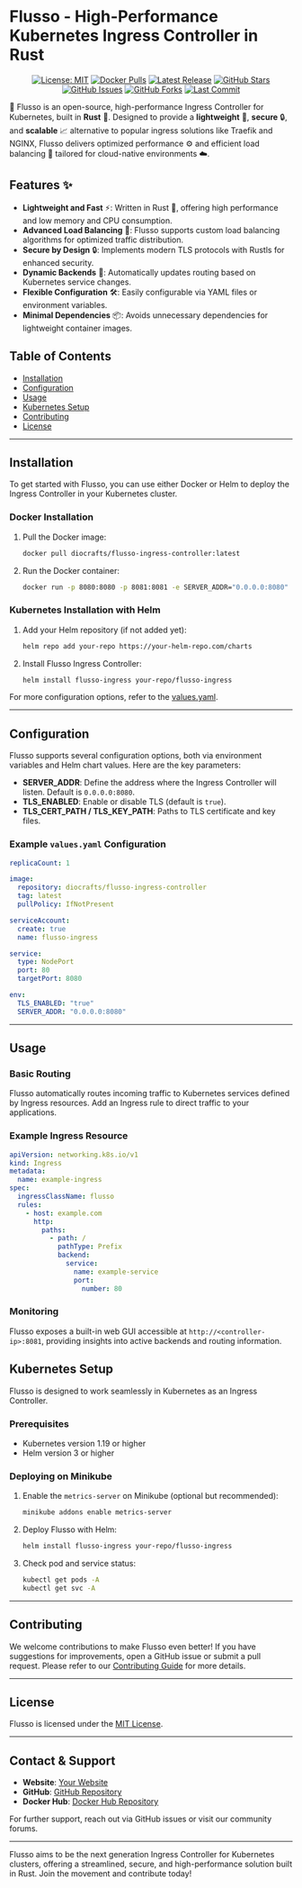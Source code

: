 
# Flusso - High-Performance Kubernetes Ingress Controller in Rust

<div align="center">
  
  [![License: MIT](https://img.shields.io/badge/License-MIT-blue.svg)](https://opensource.org/licenses/MIT)
  [![Docker Pulls](https://img.shields.io/docker/pulls/diocrafts/flusso-ingress-controller)](https://hub.docker.com/r/diocrafts/flusso-ingress-controller)
  [![Latest Release](https://img.shields.io/github/release/diocrafts/flusso.svg)](https://github.com/diocrafts/flusso/releases)
  [![GitHub Stars](https://img.shields.io/github/stars/diocrafts/flusso?style=social)](https://github.com/diocrafts/flusso/stargazers)
  [![GitHub Issues](https://img.shields.io/github/issues/diocrafts/flusso)](https://github.com/diocrafts/flusso/issues)
  [![GitHub Forks](https://img.shields.io/github/forks/diocrafts/flusso?style=social)](https://github.com/diocrafts/flusso/network/members)
  [![Last Commit](https://img.shields.io/github/last-commit/diocrafts/flusso)](https://github.com/diocrafts/flusso/commits/main)

</div>


🚀 Flusso is an open-source, high-performance Ingress Controller for Kubernetes, built in **Rust** 🦀. Designed to provide a **lightweight** 🌱, **secure** 🔒, and **scalable** 📈 alternative to popular ingress solutions like Traefik and NGINX, Flusso delivers optimized performance ⚙️ and efficient load balancing 🔄 tailored for cloud-native environments ☁️.

## Features ✨

- **Lightweight and Fast** ⚡: Written in Rust 🦀, offering high performance and low memory and CPU consumption.
- **Advanced Load Balancing** 🔄: Flusso supports custom load balancing algorithms for optimized traffic distribution.
- **Secure by Design** 🔒: Implements modern TLS protocols with Rustls for enhanced security.
- **Dynamic Backends** 🔄: Automatically updates routing based on Kubernetes service changes.
- **Flexible Configuration** 🛠️: Easily configurable via YAML files or environment variables.
- **Minimal Dependencies** 📦: Avoids unnecessary dependencies for lightweight container images.


## Table of Contents

- [Installation](#installation)
- [Configuration](#configuration)
- [Usage](#usage)
- [Kubernetes Setup](#kubernetes-setup)
- [Contributing](#contributing)
- [License](#license)

---

## Installation

To get started with Flusso, you can use either Docker or Helm to deploy the Ingress Controller in your Kubernetes cluster.

### Docker Installation

1. Pull the Docker image:
   ```sh
   docker pull diocrafts/flusso-ingress-controller:latest
   ```

2. Run the Docker container:
   ```sh
   docker run -p 8080:8080 -p 8081:8081 -e SERVER_ADDR="0.0.0.0:8080" -e TLS_ENABLED="true" diocrafts/flusso-ingress-controller
   ```

### Kubernetes Installation with Helm

1. Add your Helm repository (if not added yet):
   ```sh
   helm repo add your-repo https://your-helm-repo.com/charts
   ```

2. Install Flusso Ingress Controller:
   ```sh
   helm install flusso-ingress your-repo/flusso-ingress
   ```

For more configuration options, refer to the [values.yaml](chart/values.yaml).

---

## Configuration

Flusso supports several configuration options, both via environment variables and Helm chart values. Here are the key parameters:

- **SERVER_ADDR**: Define the address where the Ingress Controller will listen. Default is `0.0.0.0:8080`.
- **TLS_ENABLED**: Enable or disable TLS (default is `true`).
- **TLS_CERT_PATH / TLS_KEY_PATH**: Paths to TLS certificate and key files.

### Example `values.yaml` Configuration

```yaml
replicaCount: 1

image:
  repository: diocrafts/flusso-ingress-controller
  tag: latest
  pullPolicy: IfNotPresent

serviceAccount:
  create: true
  name: flusso-ingress

service:
  type: NodePort
  port: 80
  targetPort: 8080

env:
  TLS_ENABLED: "true"
  SERVER_ADDR: "0.0.0.0:8080"
```

---

## Usage

### Basic Routing

Flusso automatically routes incoming traffic to Kubernetes services defined by Ingress resources. Add an Ingress rule to direct traffic to your applications.

### Example Ingress Resource

```yaml
apiVersion: networking.k8s.io/v1
kind: Ingress
metadata:
  name: example-ingress
spec:
  ingressClassName: flusso
  rules:
    - host: example.com
      http:
        paths:
          - path: /
            pathType: Prefix
            backend:
              service:
                name: example-service
                port:
                  number: 80
```

### Monitoring

Flusso exposes a built-in web GUI accessible at `http://<controller-ip>:8081`, providing insights into active backends and routing information.

## Kubernetes Setup

Flusso is designed to work seamlessly in Kubernetes as an Ingress Controller.

### Prerequisites

- Kubernetes version 1.19 or higher
- Helm version 3 or higher

### Deploying on Minikube

1. Enable the `metrics-server` on Minikube (optional but recommended):
   ```sh
   minikube addons enable metrics-server
   ```

2. Deploy Flusso with Helm:
   ```sh
   helm install flusso-ingress your-repo/flusso-ingress
   ```

3. Check pod and service status:
   ```sh
   kubectl get pods -A
   kubectl get svc -A
   ```

---

## Contributing

We welcome contributions to make Flusso even better! If you have suggestions for improvements, open a GitHub issue or submit a pull request. Please refer to our [Contributing Guide](CONTRIBUTING.md) for more details.

---

## License

Flusso is licensed under the [MIT License](LICENSE).

---

## Contact & Support

- **Website**: [Your Website](https://yourwebsite.com)
- **GitHub**: [GitHub Repository](https://github.com/diocrafts/flusso)
- **Docker Hub**: [Docker Hub Repository](https://hub.docker.com/r/diocrafts/flusso)

For further support, reach out via GitHub issues or visit our community forums.

---

Flusso aims to be the next generation Ingress Controller for Kubernetes clusters, offering a streamlined, secure, and high-performance solution built in Rust. Join the movement and contribute today!
